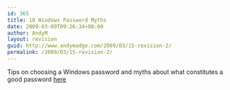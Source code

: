 ```yaml
---
id: 365
title: 10 Windows Password Myths
date: 2009-03-09T09:26:34+00:00
author: AndyM
layout: revision
guid: http://www.andymadge.com/2009/03/15-revision-2/
permalink: /2009/03/15-revision-2/
---
```

Tips on choosing a Windows password and myths about what constitutes a good password [here](http://www.securityfocus.com/infocus/1554)